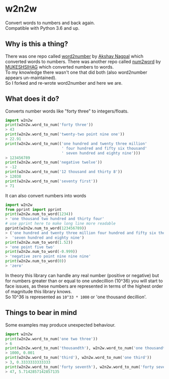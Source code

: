# w2n2w

Convert words to numbers and back again.  
Compatible with Python 3.6 and up.


## Why is this a thing?

There was one repo called [word2number](https://github.com/akshaynagpal/w2n) by [Akshay Nagpal](https://github.com/akshaynagpal) which converted words to numbers.
There was another repo called [num2word](https://github.com/MUKESHSIHAG/python_library_num2word) by [MUKESHSIHAG](https://github.com/MUKESHSIHAG) which converted numbers to words.  
To my knowledge there wasn't one that did both (also word2number appears un-maintained).  
So I forked and re-wrote word2number and here we are.


## What does it do?

Converts number words like "forty three" to integers/floats.

```python
import w2n2w
print(w2n2w.word_to_num('forty three'))
> 43
print(w2n2w.word_to_num('twenty-two point nine one'))
> 22.91
print(w2n2w.word_to_num(('one hundred and twenty three million'
                         ' four hundred and fifty six thousand'
                         ' seven hundred and eighty nine')))
> 123456789
print(w2n2w.word_to_num('negative twelve'))
> -12
print(w2n2w.word_to_num('12 thousand and thirty 8'))
> 12038
print(w2n2w.word_to_num('seventy first'))
> 71
```

It can also convert numbers into words

```python
import w2n2w
from pprint import pprint
print(w2n2w.num_to_word(1234))
> 'one thousand two hundred and thirty four'
# use pprint here to make long line more readable
pprint(w2n2w.num_to_word(123456789))
> ('one hundred and twenty three million four hundred and fifty six thousand '
>  'seven hundred and eighty nine')
print(w2n2w.num_to_word(1.52))
> 'one point five two'
print(w2n2w.num_to_word(-0.999))
> 'negative zero point nine nine nine'
print(w2n2w.num_to_word(0))
> 'zero'
```

In theory this library can handle any real number (positive or negative) but for numbers greater than or equal to one undecillion (10^36) you will start to face issues, as these numbers are represented in terms of the highest order of magnitude this library knows.  
So 10^36 is represented as `10^33 * 1000` or 'one thousand decillion'.

## Things to bear in mind

Some examples may produce unexpected behaviour.

```python
import w2n2w
print(w2n2w.word_to_num('one two three'))
> 6
print(w2n2w.word_to_num('thousandth'), w2n2w.word_to_num('one thousandth'))
> 1000, 0.001
print(w2n2w.word_to_num('third'), w2n2w.word_to_num('one third'))
> 3, 0.3333333333333
print(w2n2w.word_to_num('forty seventh'), w2n2w.word_to_num('forty sevenths'))
> 47, 5.7142857142857135
```